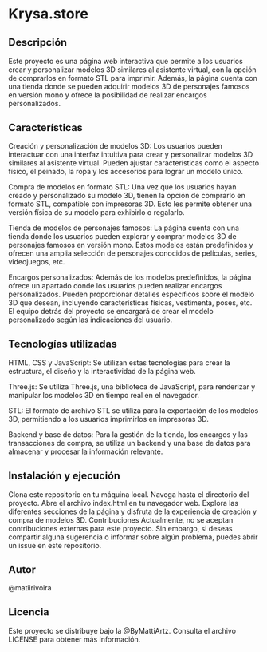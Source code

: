 <h1>Krysa.store</h1>

<h2 style="font-size: 20px;">Descripción</h2>
Este proyecto es una página web interactiva que permite a los usuarios crear y personalizar modelos 3D similares al asistente virtual, con la opción de comprarlos en formato STL para imprimir. Además, la página cuenta con una tienda donde se pueden adquirir modelos 3D de personajes famosos en versión mono y ofrece la posibilidad de realizar encargos personalizados.

<h2 style="font-size: 20px;">Características</h2>
Creación y personalización de modelos 3D: Los usuarios pueden interactuar con una interfaz intuitiva para crear y personalizar modelos 3D similares al asistente virtual. Pueden ajustar características como el aspecto físico, el peinado, la ropa y los accesorios para lograr un modelo único.

Compra de modelos en formato STL: Una vez que los usuarios hayan creado y personalizado su modelo 3D, tienen la opción de comprarlo en formato STL, compatible con impresoras 3D. Esto les permite obtener una versión física de su modelo para exhibirlo o regalarlo.

Tienda de modelos de personajes famosos: La página cuenta con una tienda donde los usuarios pueden explorar y comprar modelos 3D de personajes famosos en versión mono. Estos modelos están predefinidos y ofrecen una amplia selección de personajes conocidos de películas, series, videojuegos, etc.

Encargos personalizados: Además de los modelos predefinidos, la página ofrece un apartado donde los usuarios pueden realizar encargos personalizados. Pueden proporcionar detalles específicos sobre el modelo 3D que desean, incluyendo características físicas, vestimenta, poses, etc. El equipo detrás del proyecto se encargará de crear el modelo personalizado según las indicaciones del usuario.

<h2 style="font-size: 20px;">Tecnologías utilizadas</h2>
HTML, CSS y JavaScript: Se utilizan estas tecnologías para crear la estructura, el diseño y la interactividad de la página web.

Three.js: Se utiliza Three.js, una biblioteca de JavaScript, para renderizar y manipular los modelos 3D en tiempo real en el navegador.

STL: El formato de archivo STL se utiliza para la exportación de los modelos 3D, permitiendo a los usuarios imprimirlos en impresoras 3D.

Backend y base de datos: Para la gestión de la tienda, los encargos y las transacciones de compra, se utiliza un backend y una base de datos para almacenar y procesar la información relevante.

<h2 style="font-size: 20px;">Instalación y ejecución</h2>
Clona este repositorio en tu máquina local.
Navega hasta el directorio del proyecto.
Abre el archivo index.html en tu navegador web.
Explora las diferentes secciones de la página y disfruta de la experiencia de creación y compra de modelos 3D.
Contribuciones
Actualmente, no se aceptan contribuciones externas para este proyecto. Sin embargo, si deseas compartir alguna sugerencia o informar sobre algún problema, puedes abrir un issue en este repositorio.

<h2 style="font-size: 20px;">Autor</h2>
@matiirivoira

<h2 style="font-size: 20px;">Licencia</h2>
Este proyecto se distribuye bajo la @ByMattiArtz. Consulta el archivo LICENSE para obtener más información.
